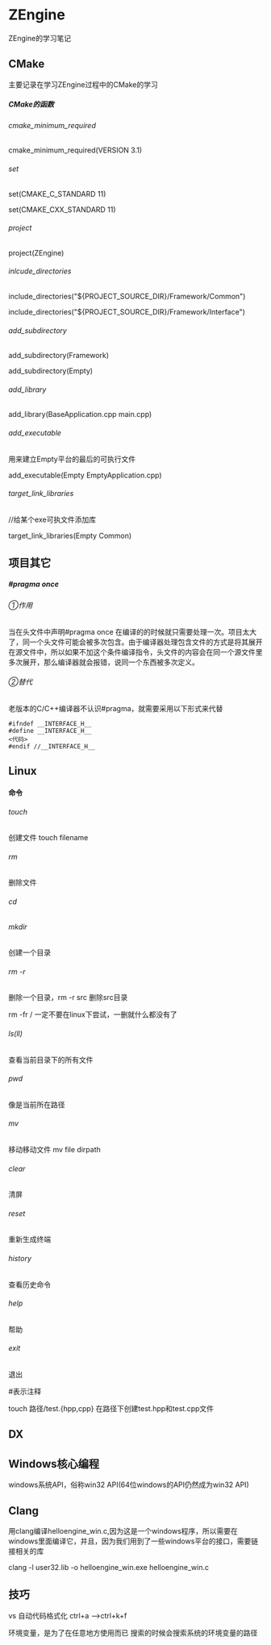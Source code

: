 # ZEngine
ZEngine的学习笔记

## CMake

主要记录在学习ZEngine过程中的CMake的学习

##### CMake的函数

###### cmake_minimum_required

cmake_minimum_required(VERSION 3.1)

###### set

set(CMAKE_C_STANDARD 11)

set(CMAKE_CXX_STANDARD 11)

###### project

project(ZEngine)

###### inlcude_directories

include_directories("${PROJECT_SOURCE_DIR}/Framework/Common")

include_directories("${PROJECT_SOURCE_DIR}/Framework/Interface")

###### add_subdirectory

add_subdirectory(Framework)

add_subdirectory(Empty)

###### add_library

add_library(BaseApplication.cpp main.cpp)

###### add_executable

用来建立Empty平台的最后的可执行文件

add_executable(Empty EmptyApplication.cpp)

###### target_link_libraries

//给某个exe可执文件添加库

target_link_libraries(Empty Common)

## 项目其它

##### #pragma once

###### ①作用

当在头文件中声明#pragma once 在编译的的时候就只需要处理一次。项目太大了，同一个头文件可能会被多次包含。由于编译器处理包含文件的方式是将其展开在源文件中，所以如果不加这个条件编译指令，头文件的内容会在同一个源文件里多次展开，那么编译器就会报错，说同一个东西被多次定义。

###### ②替代

老版本的C/C++编译器不认识#pragma，就需要采用以下形式来代替

```
#ifndef __INTERFACE_H__
#define __INTERFACE_H__
<代码>
#endif //__INTERFACE_H__
```

## Linux

#### 命令

###### touch

创建文件 touch filename

###### rm

删除文件

###### cd

###### mkdir

创建一个目录

###### rm -r

删除一个目录，rm -r src 删除src目录

rm -fr /     一定不要在linux下尝试，一删就什么都没有了

###### ls(ll)

查看当前目录下的所有文件

###### pwd

像是当前所在路径

###### mv

移动移动文件 mv file dirpath

###### clear

清屏

###### reset

重新生成终端

###### history

查看历史命令

###### help

帮助

###### exit

退出

#表示注释

touch 路径/test.{hpp,cpp} 在路径下创建test.hpp和test.cpp文件

## DX

## Windows核心编程

windows系统API，俗称win32 API(64位windows的API仍然成为win32 API)

## Clang

用clang编译helloengine_win.c,因为这是一个windows程序，所以需要在windows里面编译它，并且，因为我们用到了一些windows平台的接口，需要链接相关的库

clang -l user32.lib -o helloengine_win.exe helloengine_win.c

## 技巧

vs 自动代码格式化 ctrl+a -->ctrl+k+f

环境变量，是为了在任意地方使用而已 搜索的时候会搜索系统的环境变量的路径
